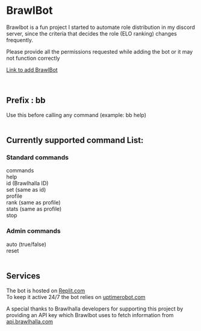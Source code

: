 # BrawlBot

Brawlbot is a fun project I started to automate role distribution in my discord server, since the criteria that decides the role (ELO ranking) changes frequently.

Please provide all the permissions requested while adding the bot or it may not function correctly  

[Link to add BrawlBot](https://discord.com/api/oauth2/authorize?client_id=836287558970900540&permissions=268487744&scope=bot) 

&nbsp;
## Prefix : bb   
Use this before calling any command (example: bb help)  
&nbsp;
&nbsp;
## Currently supported command List:  
### Standard commands
commands   
help  
id (Brawlhalla ID)   
set (same as id)  
profile  
rank (same as profile)   
stats (same as profile)  
stop    
  
### Admin commands
auto  (true/false)  
reset   
&nbsp;
&nbsp;


## Services  
The bot is hosted on [Replit.com](https://replit.com/@PaulKallumkal/BrawlBot)  
To keep it active 24/7 the bot relies on [uptimerobot.com](https://uptimerobot.com/)  

A special thanks to Brawlhalla developers for supporting this project by providing an API key which Brawlbot uses to fetch information from [api.brawlhalla.com](https://api.brawlhalla.com)
